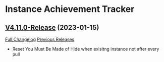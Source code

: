 # Instance Achievement Tracker

## [V4.11.0-Release](https://github.com/Dragnogd/Instance-Achievement-Tracker/tree/V4.11.0-Release) (2023-01-15)
[Full Changelog](https://github.com/Dragnogd/Instance-Achievement-Tracker/commits/V4.11.0-Release) [Previous Releases](https://github.com/Dragnogd/Instance-Achievement-Tracker/releases)

- Reset You Must Be Made of Hide when exisitng instance not after every pull  
